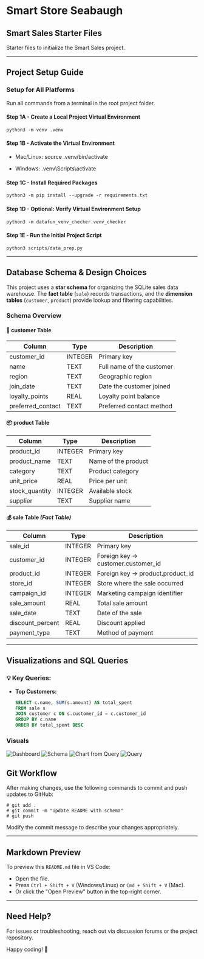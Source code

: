 # Smart Store Seabaugh

## Smart Sales Starter Files
Starter files to initialize the Smart Sales project.

---

## Project Setup Guide

### Setup for All Platforms
Run all commands from a terminal in the root project folder.

#### Step 1A - Create a Local Project Virtual Environment
    python3 -m venv .venv

#### Step 1B - Activate the Virtual Environment

- Mac/Linux:
    source .venv/bin/activate

- Windows:
    .venv\Scripts\activate

#### Step 1C - Install Required Packages
    python3 -m pip install --upgrade -r requirements.txt

#### Step 1D - Optional: Verify Virtual Environment Setup
    python3 -m datafun_venv_checker.venv_checker

#### Step 1E - Run the Initial Project Script
    python3 scripts/data_prep.py

---

## Database Schema & Design Choices

This project uses a **star schema** for organizing the SQLite sales data warehouse. The **fact table** (`sale`) records transactions, and the **dimension tables** (`customer`, `product`) provide lookup and filtering capabilities.

### Schema Overview

#### 🧾 customer Table

| Column             | Type     | Description                                 |
|--------------------|----------|---------------------------------------------|
| customer_id        | INTEGER  | Primary key                                 |
| name               | TEXT     | Full name of the customer                   |
| region             | TEXT     | Geographic region                           |
| join_date          | TEXT     | Date the customer joined                    |
| loyalty_points     | REAL     | Loyalty point balance                       |
| preferred_contact  | TEXT     | Preferred contact method                    |

#### 📦 product Table

| Column             | Type     | Description                                 |
|--------------------|----------|---------------------------------------------|
| product_id         | INTEGER  | Primary key                                 |
| product_name       | TEXT     | Name of the product                         |
| category           | TEXT     | Product category                            |
| unit_price         | REAL     | Price per unit                              |
| stock_quantity     | INTEGER  | Available stock                             |
| supplier           | TEXT     | Supplier name                               |

#### 💰 sale Table *(Fact Table)*

| Column             | Type     | Description                                 |
|--------------------|----------|---------------------------------------------|
| sale_id            | INTEGER  | Primary key                                 |
| customer_id        | INTEGER  | Foreign key → customer.customer_id          |
| product_id         | INTEGER  | Foreign key → product.product_id            |
| store_id           | INTEGER  | Store where the sale occurred               |
| campaign_id        | INTEGER  | Marketing campaign identifier               |
| sale_amount        | REAL     | Total sale amount                           |
| sale_date          | TEXT     | Date of the sale                            |
| discount_percent   | REAL     | Discount applied                            |
| payment_type       | TEXT     | Method of payment                           |

---
## Visualizations and SQL Queries
### 💡 Key Queries:
- **Top Customers:**
  ```sql
  SELECT c.name, SUM(s.amount) AS total_spent
  FROM sale s
  JOIN customer c ON s.customer_id = c.customer_id
  GROUP BY c.name
  ORDER BY total_spent DESC

### Visuals
![Dashboard](dashboard.png)
![Schema](schmea.png)
![Chart from Query](querychart.png)
![Query](query.png)




## Git Workflow

After making changes, use the following commands to commit and push updates to GitHub:

    # git add .
    # git commit -m "Update README with schema"
    # git push

Modify the commit message to describe your changes appropriately.

---

## Markdown Preview

To preview this `README.md` file in VS Code:
- Open the file.
- Press `Ctrl + Shift + V` (Windows/Linux) or `Cmd + Shift + V` (Mac).
- Or click the "Open Preview" button in the top-right corner.

---

## Need Help?

For issues or troubleshooting, reach out via discussion forums or the project repository.

Happy coding! 🚀
